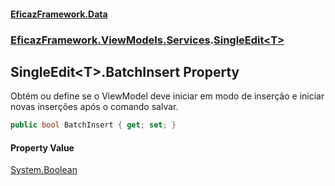 #### [EficazFramework.Data](EficazFrameworkData.md 'EficazFramework Data')
### [EficazFramework.ViewModels.Services](EficazFrameworkData.md#EficazFramework_ViewModels_Services 'EficazFramework.ViewModels.Services').[SingleEdit&lt;T&gt;](SingleEdit_T_.md 'EficazFramework.ViewModels.Services.SingleEdit&lt;T&gt;')
## SingleEdit&lt;T&gt;.BatchInsert Property
Obtém ou define se o ViewModel deve iniciar em modo de inserção e iniciar novas inserções após o comando salvar.  
```csharp
public bool BatchInsert { get; set; }
```
#### Property Value
[System.Boolean](https://docs.microsoft.com/en-us/dotnet/api/System.Boolean 'System.Boolean')
